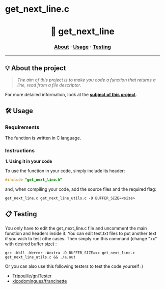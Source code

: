 # get_next_line.c

<h1 align="center">
	📖 get_next_line
</h1>

</p>

<h3 align="center">
	<a href="#%EF%B8%8F-about">About</a>
	<span> · </span>
	<a href="#%EF%B8%8F-usage">Usage</a>
	<span> · </span>
	<a href="#-testing">Testing</a>
</h3>

---

## 💡 About the project

> _The aim of this project is to make you code a function that returns a line, read from a file descriptor._


For more detailed information, look at the [**subject of this project**](https://github.com/pedrooc16/get_next_line/blob/main/get_next_line.pdf).


## 🛠️ Usage

### Requirements

The function is written in C language.

### Instructions

**1. Using it in your code**

To use the function in your code, simply include its header:

```C
#include "get_next_line.h"
```

and, when compiling your code, add the source files and the required flag:

```shell
get_next_line.c get_next_line_utils.c -D BUFFER_SIZE=<size>
```

## 📋 Testing

You only have to edit the get_next_line.c file and uncomment the main function and headers inside it.
You can edit test.txt files to put another text if you wish to test othe cases.
Then simply run this command (change "xx" with desired buffer size) :

```shell
gcc -Wall -Werror -Wextra -D BUFFER_SIZE=xx get_next_line.c get_next_line_utils.c && ./a.out
```

Or you can also use this following testers to test the code yourself :)

* [Tripouille/gnlTester](https://github.com/Tripouille/gnlTester)
* [xicodomingues/francinette](https://github.com/xicodomingues/francinette)
